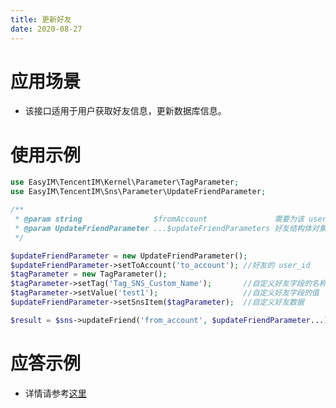 ```yaml
---
title: 更新好友
date: 2020-08-27
---
```

# 应用场景
- 该接口适用于用户获取好友信息，更新数据库信息。

# 使用示例
```php
use EasyIM\TencentIM\Kernel\Parameter\TagParameter;
use EasyIM\TencentIM\Sns\Parameter\UpdateFriendParameter;

/**
 * @param string                $fromAccount               需要为该 user_id 更新好友
 * @param UpdateFriendParameter ...$updateFriendParameters 好友结构体对象
 */

$updateFriendParameter = new UpdateFriendParameter();
$updateFriendParameter->setToAccount('to_account'); //好友的 user_id
$tagParameter = new TagParameter();
$tagParameter->setTag('Tag_SNS_Custom_Name');       //自定义好友字段的名称
$tagParameter->setValue('test1');                   //自定义好友字段的值
$updateFriendParameter->setSnsItem($tagParameter);  //自定义好友数据

$result = $sns->updateFriend('from_account', $updateFriendParameter...);

```

# 应答示例
- 详情请参考[这里](https://cloud.tencent.com/document/product/269/12525)